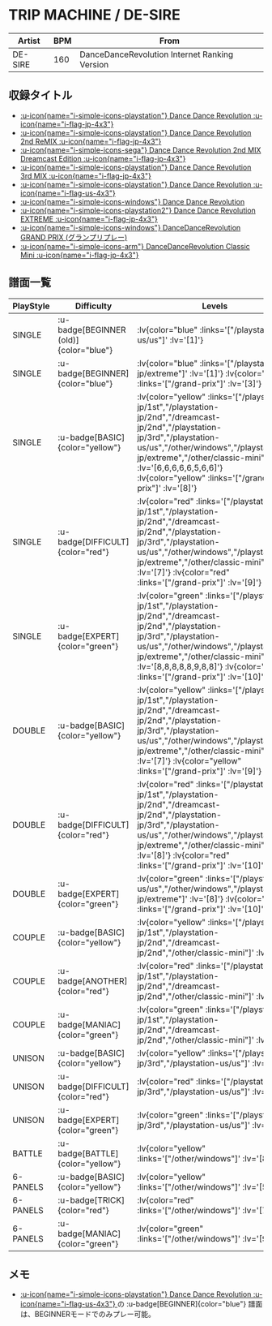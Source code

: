 # TRIP MACHINE / DE-SIRE

|Artist|BPM|From|
|------|---|----|
|DE-SIRE|160|DanceDanceRevolution Internet Ranking Version|

## 収録タイトル

- [ :u-icon{name="i-simple-icons-playstation"} Dance Dance Revolution :u-icon{name="i-flag-jp-4x3"} ](/playstation-jp/1st)
- [ :u-icon{name="i-simple-icons-playstation"} Dance Dance Revolution 2nd ReMIX :u-icon{name="i-flag-jp-4x3"} ](/playstation-jp/2nd)
- [ :u-icon{name="i-simple-icons-sega"} Dance Dance Revolution 2nd MIX Dreamcast Edition :u-icon{name="i-flag-jp-4x3"} ](/dreamcast-jp/2nd)
- [ :u-icon{name="i-simple-icons-playstation"} Dance Dance Revolution 3rd MIX :u-icon{name="i-flag-jp-4x3"} ](/playstation-jp/3rd)
- [ :u-icon{name="i-simple-icons-playstation"} Dance Dance Revolution :u-icon{name="i-flag-us-4x3"} ](/playstation-us/us)
- [ :u-icon{name="i-simple-icons-windows"} Dance Dance Revolution](/other/windows)
- [ :u-icon{name="i-simple-icons-playstation2"} Dance Dance Revolution EXTREME :u-icon{name="i-flag-jp-4x3"} ](/playstation2-jp/extreme)
- [ :u-icon{name="i-simple-icons-windows"} DanceDanceRevolution GRAND PRIX (グランプリプレー)](/grand-prix#ddr-1st)
- [ :u-icon{name="i-simple-icons-arm"} DanceDanceRevolution Classic Mini :u-icon{name="i-flag-jp-4x3"} ](/other/classic-mini)

## 譜面一覧

|PlayStyle|Difficulty|Levels|Notes|Movie|
|---------|----------|------|-----|-----|
|SINGLE| :u-badge[BEGINNER (old)]{color="blue"} | :lv{color="blue" :links='["/playstation-us/us"]' :lv='[1]'}  |93/0||
|SINGLE| :u-badge[BEGINNER]{color="blue"} | :lv{color="blue" :links='["/playstation2-jp/extreme"]' :lv='[1]'}  :lv{color="blue" :links='["/grand-prix"]' :lv='[3]'} |95/0||
|SINGLE| :u-badge[BASIC]{color="yellow"} | :lv{color="yellow" :links='["/playstation-jp/1st","/playstation-jp/2nd","/dreamcast-jp/2nd","/playstation-jp/3rd","/playstation-us/us","/other/windows","/playstation2-jp/extreme","/other/classic-mini"]' :lv='[6,6,6,6,6,5,6,6]'}  :lv{color="yellow" :links='["/grand-prix"]' :lv='[8]'} |191/0||
|SINGLE| :u-badge[DIFFICULT]{color="red"} | :lv{color="red" :links='["/playstation-jp/1st","/playstation-jp/2nd","/dreamcast-jp/2nd","/playstation-jp/3rd","/playstation-us/us","/other/windows","/playstation2-jp/extreme","/other/classic-mini"]' :lv='[7]'}  :lv{color="red" :links='["/grand-prix"]' :lv='[9]'} |211/0||
|SINGLE| :u-badge[EXPERT]{color="green"} | :lv{color="green" :links='["/playstation-jp/1st","/playstation-jp/2nd","/dreamcast-jp/2nd","/playstation-jp/3rd","/playstation-us/us","/other/windows","/playstation2-jp/extreme","/other/classic-mini"]' :lv='[8,8,8,8,8,9,8,8]'}  :lv{color="green" :links='["/grand-prix"]' :lv='[10]'} |230/0||
|DOUBLE| :u-badge[BASIC]{color="yellow"} | :lv{color="yellow" :links='["/playstation-jp/1st","/playstation-jp/2nd","/dreamcast-jp/2nd","/playstation-jp/3rd","/playstation-us/us","/other/windows","/playstation2-jp/extreme","/other/classic-mini"]' :lv='[7]'}  :lv{color="yellow" :links='["/grand-prix"]' :lv='[9]'} |201/0||
|DOUBLE| :u-badge[DIFFICULT]{color="red"} | :lv{color="red" :links='["/playstation-jp/1st","/playstation-jp/2nd","/dreamcast-jp/2nd","/playstation-jp/3rd","/playstation-us/us","/other/windows","/playstation2-jp/extreme","/other/classic-mini"]' :lv='[8]'}  :lv{color="red" :links='["/grand-prix"]' :lv='[10]'} |215/0||
|DOUBLE| :u-badge[EXPERT]{color="green"} | :lv{color="green" :links='["/playstation-us/us","/other/windows","/playstation2-jp/extreme"]' :lv='[8]'}  :lv{color="green" :links='["/grand-prix"]' :lv='[10]'} |264/0||
|COUPLE| :u-badge[BASIC]{color="yellow"} | :lv{color="yellow" :links='["/playstation-jp/1st","/playstation-jp/2nd","/dreamcast-jp/2nd","/other/classic-mini"]' :lv='[6]'} |178/0||
|COUPLE| :u-badge[ANOTHER]{color="red"} | :lv{color="red" :links='["/playstation-jp/1st","/playstation-jp/2nd","/dreamcast-jp/2nd","/other/classic-mini"]' :lv='[7]'} |187/0||
|COUPLE| :u-badge[MANIAC]{color="green"} | :lv{color="green" :links='["/playstation-jp/1st","/playstation-jp/2nd","/dreamcast-jp/2nd","/other/classic-mini"]' :lv='[8]'} |201/0||
|UNISON| :u-badge[BASIC]{color="yellow"} | :lv{color="yellow" :links='["/playstation-jp/3rd","/playstation-us/us"]' :lv='[6]'} |||
|UNISON| :u-badge[DIFFICULT]{color="red"} | :lv{color="red" :links='["/playstation-jp/3rd","/playstation-us/us"]' :lv='[7]'} |||
|UNISON| :u-badge[EXPERT]{color="green"} | :lv{color="green" :links='["/playstation-jp/3rd","/playstation-us/us"]' :lv='[8]'} |||
|BATTLE| :u-badge[BATTLE]{color="yellow"} | :lv{color="yellow" :links='["/other/windows"]' :lv='[8]'} |||
|6-PANELS| :u-badge[BASIC]{color="yellow"} | :lv{color="yellow" :links='["/other/windows"]' :lv='[5]'} |191/0||
|6-PANELS| :u-badge[TRICK]{color="red"} | :lv{color="red" :links='["/other/windows"]' :lv='[7]'} |211/0||
|6-PANELS| :u-badge[MANIAC]{color="green"} | :lv{color="green" :links='["/other/windows"]' :lv='[9]'} |230/0||

## メモ

- [ :u-icon{name="i-simple-icons-playstation"} Dance Dance Revolution :u-icon{name="i-flag-us-4x3"} ](/playstation-us/us)の :u-badge[BEGINNER]{color="blue"} 譜面は、BEGINNERモードでのみプレー可能。
